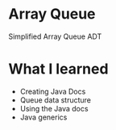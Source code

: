 # Array Queue
 Simplified Array Queue ADT
# What I learned
- Creating Java Docs
- Queue data structure
- Using the Java docs
- Java generics
